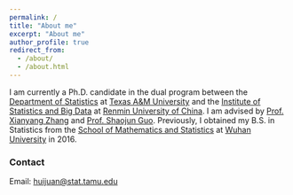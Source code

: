 ```yaml
---
permalink: /
title: "About me"
excerpt: "About me"
author_profile: true
redirect_from: 
  - /about/
  - /about.html
---
```


I am currently a Ph.D. candidate in the dual program between the [Department of Statistics](https://stat.tamu.edu/) at [Texas A&M University](https://www.tamu.edu/) and the [Institute of Statistics and Big Data](http://isbd.ruc.edu.cn/) at [Renmin University of China](https://www.ruc.edu.cn/en). I am advised by [Prof. Xianyang Zhang](https://stat.tamu.edu/~zhangxiany/) and [Prof. Shaojun Guo](https://sites.google.com/site/guoshaojun20170709/). Previously, I obtained my B.S. in Statistics from the [School of Mathematics and Statistics](http://maths.whu.edu.cn/Englishversion/index.htm) at [Wuhan University](https://en.whu.edu.cn/) in 2016.


### Contact
Email: huijuan@stat.tamu.edu

